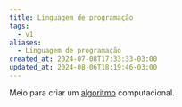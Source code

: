 ```yaml
---
title: Linguagem de programação
tags:
  - v1
aliases:
  - Linguagem de programação
created_at: 2024-07-08T17:33:33-03:00
updated_at: 2024-08-06T18:19:46-03:00
---
```


Meio para criar um [algoritmo](../12/Algoritmo.md) computacional.